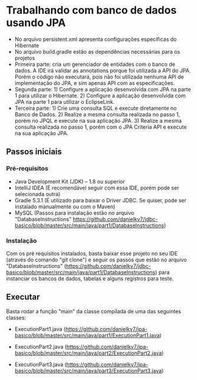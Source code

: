 # Trabalhando com banco de dados usando JPA
- No arquivo persistent.xml apresenta configurações específicas do Hibernate <br>
- No arquivo build.gradle estão as dependências necessárias para os projetos <br>
- Primeira parte: cria um gerenciador de entidades com o banco de dados. A IDE irá validar as annotations porque foi utilizada a API do JPA. Porém o código não executará, pois não foi utilizada nenhuma API de implementação do JPA, e sim apenas API com as especificações.<br>
- Segunda parte: 1) Configure a aplicação desenvolvida com JPA na parte 1 para utilizar o Hibernate. 2) Configure a aplicação desenvolvida com JPA na parte 1 para utilizar o EclipseLink. <br>
- Terceira parte: 1) Crie uma consulta SQL e execute diretamente no Banco de Dados. 2) Realize a mesma consulta realizada no passo 1, porém no JPQL e execute na sua aplicação JPA. 3) Realize a mesma consulta realizada no passo 1, porém com o JPA Criteria API e execute na sua aplicação JPA.

## Passos iniciais

### Pré-requisitos 
- Java Development Kit (JDK) – 1.8 ou superior
- IntelliJ IDEA (É recomendável seguir com essa IDE, porém pode ser selecionada outra)
- Gradle 5.3.1 (É utilizado para baixar o Driver JDBC. Se quiser, pode ser instalado manualmente ou com o Maven)
- MySQL (Passos para instalação estão no arquivo "DatabaseInstructions" https://github.com/danielkv7/jdbc-basico/blob/master/src/main/java/part1/DatabaseInstructions)

### Instalação
Com os pré requisitos instalados, basta baixar esse projeto no seu IDE (através do comando "git clone") e seguir os passos que estão no arquivo "DatabaseInstructions" (https://github.com/danielkv7/jdbc-basico/blob/master/src/main/java/part1/DatabaseInstructions) para instanciar os bancos de dados, tabelas e alguns registros para teste.

## Executar
Basta rodar a função "main" da classe compilada de uma das seguintes classes:

- ExecutionPart1.java (https://github.com/danielkv7/jpa-basico/blob/master/src/main/java/part1/ExecutionPart1.java)

- ExecutionPart2.java (https://github.com/danielkv7/jpa-basico/blob/master/src/main/java/part2/ExecutionPart2.java)

- ExecutionPart3.java (https://github.com/danielkv7/jpa-basico/blob/master/src/main/java/part3/ExecutionPart3.java)
